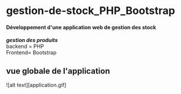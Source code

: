 # gestion-de-stock_PHP_Bootstrap

####  Développement d'une application web de gestion des stock
***gestion des produits***
<br>backend = PHP
<br>Frontend= Bootstrap

## vue globale de l'application
![alt text][application.gif]

